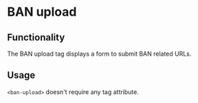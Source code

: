 # BAN upload

## Functionality

The BAN upload tag displays a form to submit BAN related URLs.

## Usage

`<ban-upload>` doesn't require any tag attribute.
